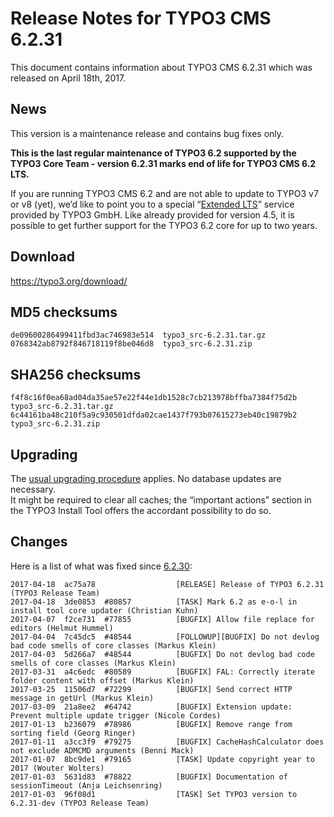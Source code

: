 Release Notes for TYPO3 CMS 6.2.31
==================================

This document contains information about TYPO3 CMS 6.2.31 which was
released on April 18th, 2017.

News
----

This version is a maintenance release and contains bug fixes only.

**This is the last regular maintenance of TYPO3 6.2 supported by the
TYPO3 Core Team - version 6.2.31 marks end of life for TYPO3 CMS 6.2
LTS.**

If you are running TYPO3 CMS 6.2 and are not able to update to TYPO3 v7
or v8 (yet), we’d like to point you to a special “[Extended
LTS](https://typo3.com/our-services/extended-support/)” service provided
by TYPO3 GmbH. Like already provided for version 4.5, it is possible to
get further support for the TYPO3 6.2 core for up to two years.

Download
--------

<https://typo3.org/download/>

MD5 checksums
-------------

    de09600286499411fbd3ac746983e514  typo3_src-6.2.31.tar.gz
    0768342ab8792f846718119f8be046d8  typo3_src-6.2.31.zip

SHA256 checksums
----------------

    f4f8c16f0ea68ad04da35ae57e22f44e1db1528c7cb213978bffba7384f75d2b  typo3_src-6.2.31.tar.gz
    6c44161ba48c210f5a9c930501dfda02cae1437f793b07615273eb40c19879b2  typo3_src-6.2.31.zip

Upgrading
---------

The [usual upgrading
procedure](https://docs.typo3.org/typo3cms/InstallationGuide/) applies.
No database updates are necessary.\
It might be required to clear all caches; the “important actions”
section in the TYPO3 Install Tool offers the accordant possibility to do
so.

Changes
-------

Here is a list of what was fixed since
[6.2.30](TYPO3_CMS_6.2.30 "wikilink"):

    2017-04-18  ac75a78                  [RELEASE] Release of TYPO3 6.2.31 (TYPO3 Release Team)
    2017-04-18  3de0853  #80857          [TASK] Mark 6.2 as e-o-l in install tool core updater (Christian Kuhn)
    2017-04-07  f2ce731  #77855          [BUGFIX] Allow file replace for editors (Helmut Hummel)
    2017-04-04  7c45dc5  #48544          [FOLLOWUP][BUGFIX] Do not devlog bad code smells of core classes (Markus Klein)
    2017-04-03  5d266a7  #48544          [BUGFIX] Do not devlog bad code smells of core classes (Markus Klein)
    2017-03-31  a4c6edc  #80589          [BUGFIX] FAL: Correctly iterate folder content with offset (Markus Klein)
    2017-03-25  11506d7  #72299          [BUGFIX] Send correct HTTP message in getUrl (Markus Klein)
    2017-03-09  21a8ee2  #64742          [BUGFIX] Extension update: Prevent multiple update trigger (Nicole Cordes)
    2017-01-13  b236079  #78986          [BUGFIX] Remove range from sorting field (Georg Ringer)
    2017-01-11  a3cc3f9  #79275          [BUGFIX] CacheHashCalculator does not exclude ADMCMD arguments (Benni Mack)
    2017-01-07  8bc9de1  #79165          [TASK] Update copyright year to 2017 (Wouter Wolters)
    2017-01-03  5631d83  #78822          [BUGFIX] Documentation of sessionTimeout (Anja Leichsenring)
    2017-01-03  96f08d1                  [TASK] Set TYPO3 version to 6.2.31-dev (TYPO3 Release Team)


